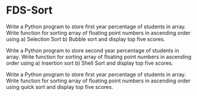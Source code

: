 # FDS-Sort
Write a Python program to store first year percentage of students in array. Write function for sorting array of floating point numbers in ascending order using
a) Selection Sort b) Bubble sort and display top five scores.

Write a Python program to store second year percentage of students in array. Write function for sorting array of floating point numbers in ascending order using
a) Insertion sort b) Shell Sort and display top five scores.

Write a Python program to store first year percentage of students in array. Write function for sorting array of floating point numbers in ascending order using quick
sort and display top five scores.
